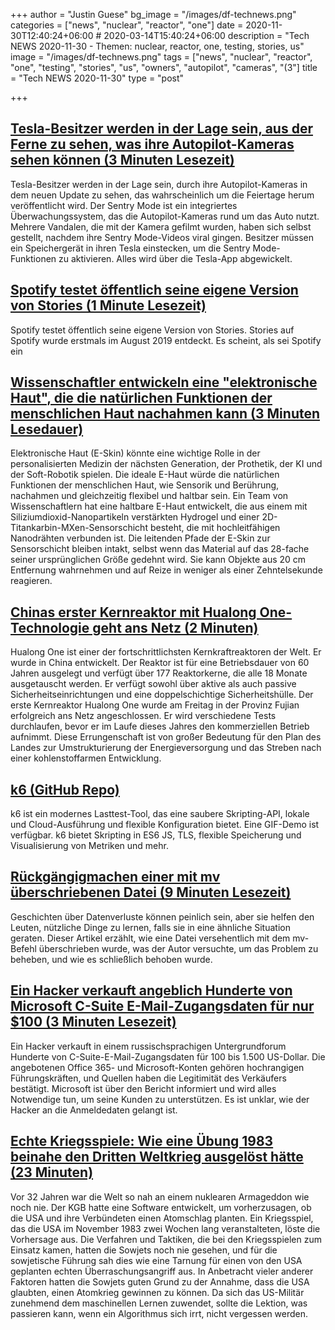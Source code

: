 +++
author = "Justin Guese"
bg_image = "/images/df-technews.png"
categories = ["news", "nuclear", "reactor", "one"]
date = 2020-11-30T12:40:24+06:00 # 2020-03-14T15:40:24+06:00
description = "Tech NEWS 2020-11-30 - Themen: nuclear, reactor, one, testing, stories, us"
image = "/images/df-technews.png"
tags = ["news", "nuclear", "reactor", "one", "testing", "stories", "us", "owners", "autopilot", "cameras", "(3"]
title = "Tech NEWS 2020-11-30"
type = "post"

+++

## [Tesla-Besitzer werden in der Lage sein, aus der Ferne zu sehen, was ihre Autopilot-Kameras sehen können (3 Minuten Lesezeit)](https://electrek.co/2020/11/28/tesla-owners-remotely-view-what-autopilot-cameras-can-see//1/0100017618d71b5f-25b0603d-830a-46f5-8c72-f3f242ca6af5-000000/-AxPgCEc86ujzAhnmnC_BsjYddShFDBEiHy36lMCYLM=169)

 Tesla-Besitzer werden in der Lage sein, durch ihre Autopilot-Kameras in dem neuen Update zu sehen, das wahrscheinlich um die Feiertage herum veröffentlicht wird. Der Sentry Mode ist ein integriertes Überwachungssystem, das die Autopilot-Kameras rund um das Auto nutzt. Mehrere Vandalen, die mit der Kamera gefilmt wurden, haben sich selbst gestellt, nachdem ihre Sentry Mode-Videos viral gingen. Besitzer müssen ein Speichergerät in ihren Tesla einstecken, um die Sentry Mode-Funktionen zu aktivieren. Alles wird über die Tesla-App abgewickelt.

## [Spotify testet öffentlich seine eigene Version von Stories (1 Minute Lesezeit)](https://www.androidpolice.com/2020/11/28/spotify-is-publicly-testing-its-own-version-of-stories//1/0100017618d71b5f-25b0603d-830a-46f5-8c72-f3f242ca6af5-000000/uiTL040hNpYP5WYG2Y86jwdpreivCFqhTpD_4cH232Q=169)

 Spotify testet öffentlich seine eigene Version von Stories. Stories auf Spotify wurde erstmals im August 2019 entdeckt. Es scheint, als sei Spotify ein

## [Wissenschaftler entwickeln eine "elektronische Haut", die die natürlichen Funktionen der menschlichen Haut nachahmen kann (3 Minuten Lesedauer)](https://sciencemint.com/scientists-develop-an-electronic-skin-that-can-mimic-the-natural-functions-of-human-skin//1/0100017618d71b5f-25b0603d-830a-46f5-8c72-f3f242ca6af5-000000/tZ1GOD0oT-qxLOvOju2h4fRs5ZWlxpAFW1T4vS2FTQ4=169)

 Elektronische Haut (E-Skin) könnte eine wichtige Rolle in der personalisierten Medizin der nächsten Generation, der Prothetik, der KI und der Soft-Robotik spielen. Die ideale E-Haut würde die natürlichen Funktionen der menschlichen Haut, wie Sensorik und Berührung, nachahmen und gleichzeitig flexibel und haltbar sein. Ein Team von Wissenschaftlern hat eine haltbare E-Haut entwickelt, die aus einem mit Siliziumdioxid-Nanopartikeln verstärkten Hydrogel und einer 2D-Titankarbin-MXen-Sensorschicht besteht, die mit hochleitfähigen Nanodrähten verbunden ist. Die leitenden Pfade der E-Skin zur Sensorschicht bleiben intakt, selbst wenn das Material auf das 28-fache seiner ursprünglichen Größe gedehnt wird. Sie kann Objekte aus 20 cm Entfernung wahrnehmen und auf Reize in weniger als einer Zehntelsekunde reagieren.

## [Chinas erster Kernreaktor mit Hualong One-Technologie geht ans Netz (2 Minuten)](https://news.cgtn.com/news/2020-11-27/China-s-nuclear-reactor-powered-by-Hualong-One-starts-operation-VKIUq83azS/index.html/1/0100017618d71b5f-25b0603d-830a-46f5-8c72-f3f242ca6af5-000000/CDfIjlNjT2T8texHwVw2m2kyKW9fpVNq_zyan3wyzV0=169)

 Hualong One ist einer der fortschrittlichsten Kernkraftreaktoren der Welt. Er wurde in China entwickelt. Der Reaktor ist für eine Betriebsdauer von 60 Jahren ausgelegt und verfügt über 177 Reaktorkerne, die alle 18 Monate ausgetauscht werden. Er verfügt sowohl über aktive als auch passive Sicherheitseinrichtungen und eine doppelschichtige Sicherheitshülle. Der erste Kernreaktor Hualong One wurde am Freitag in der Provinz Fujian erfolgreich ans Netz angeschlossen. Er wird verschiedene Tests durchlaufen, bevor er im Laufe dieses Jahres den kommerziellen Betrieb aufnimmt. Diese Errungenschaft ist von großer Bedeutung für den Plan des Landes zur Umstrukturierung der Energieversorgung und das Streben nach einer kohlenstoffarmen Entwicklung.

## [k6 (GitHub Repo)](https://github.com/loadimpact/k6/1/0100017618d71b5f-25b0603d-830a-46f5-8c72-f3f242ca6af5-000000/9NyAmRx-3uiQp8NAevWqW2Ho7UGRUuKgV5XhIMVsBg0=169)

 k6 ist ein modernes Lasttest-Tool, das eine saubere Skripting-API, lokale und Cloud-Ausführung und flexible Konfiguration bietet. Eine GIF-Demo ist verfügbar. k6 bietet Skripting in ES6 JS, TLS, flexible Speicherung und Visualisierung von Metriken und mehr.

## [Rückgängigmachen einer mit mv überschriebenen Datei (9 Minuten Lesezeit)](https://behind.pretix.eu/2020/11/28/undelete-flv-file//1/0100017618d71b5f-25b0603d-830a-46f5-8c72-f3f242ca6af5-000000/PThTl1dOwz9OITDxJE8YdwZUKRgrlDkZCLUMn54g5Zs=169)

 Geschichten über Datenverluste können peinlich sein, aber sie helfen den Leuten, nützliche Dinge zu lernen, falls sie in eine ähnliche Situation geraten. Dieser Artikel erzählt, wie eine Datei versehentlich mit dem mv-Befehl überschrieben wurde, was der Autor versuchte, um das Problem zu beheben, und wie es schließlich behoben wurde.

## [Ein Hacker verkauft angeblich Hunderte von Microsoft C-Suite E-Mail-Zugangsdaten für nur $100 (3 Minuten Lesezeit)](https://gizmodo.com/a-hacker-is-reportedly-selling-hundreds-of-microsoft-c-1845769852/1/0100017618d71b5f-25b0603d-830a-46f5-8c72-f3f242ca6af5-000000/YRSfv6dCMHojjmVU6NVgnqDDg5emRG1SnfOA8Q7SA5g=169)

 Ein Hacker verkauft in einem russischsprachigen Untergrundforum Hunderte von C-Suite-E-Mail-Zugangsdaten für 100 bis 1.500 US-Dollar. Die angebotenen Office 365- und Microsoft-Konten gehören hochrangigen Führungskräften, und Quellen haben die Legitimität des Verkäufers bestätigt. Microsoft ist über den Bericht informiert und wird alles Notwendige tun, um seine Kunden zu unterstützen. Es ist unklar, wie der Hacker an die Anmeldedaten gelangt ist.

## [Echte Kriegsspiele: Wie eine Übung 1983 beinahe den Dritten Weltkrieg ausgelöst hätte (23 Minuten)](https://arstechnica.com/information-technology/2020/11/wargames-for-real-how-one-1983-exercise-nearly-triggered-wwiii//1/0100017618d71b5f-25b0603d-830a-46f5-8c72-f3f242ca6af5-000000/rpWfyeMwotuAAvoMJCeRVPshgspHEMGXWaS3IpJHmLY=169)

 Vor 32 Jahren war die Welt so nah an einem nuklearen Armageddon wie noch nie. Der KGB hatte eine Software entwickelt, um vorherzusagen, ob die USA und ihre Verbündeten einen Atomschlag planten. Ein Kriegsspiel, das die USA im November 1983 zwei Wochen lang veranstalteten, löste die Vorhersage aus. Die Verfahren und Taktiken, die bei den Kriegsspielen zum Einsatz kamen, hatten die Sowjets noch nie gesehen, und für die sowjetische Führung sah dies wie eine Tarnung für einen von den USA geplanten echten Überraschungsangriff aus. In Anbetracht vieler anderer Faktoren hatten die Sowjets guten Grund zu der Annahme, dass die USA glaubten, einen Atomkrieg gewinnen zu können. Da sich das US-Militär zunehmend dem maschinellen Lernen zuwendet, sollte die Lektion, was passieren kann, wenn ein Algorithmus sich irrt, nicht vergessen werden.


